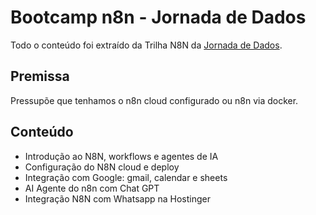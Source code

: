 # Bootcamp n8n - Jornada de Dados

Todo o conteúdo foi extraído da Trilha N8N da [Jornada de Dados](https://jornadadedados.alpaclass.com/).

## Premissa

Pressupõe que tenhamos o n8n cloud configurado ou n8n via docker.

## Conteúdo

* Introdução ao N8N, workflows e agentes de IA
* Configuração do N8N cloud e deploy
* Integração com Google: gmail, calendar e sheets
* AI Agente do n8n com Chat GPT
* Integração N8N com Whatsapp na Hostinger
